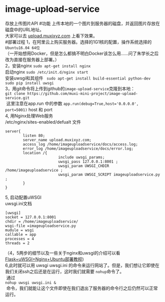 # image-upload-service
存放上传图片API
#功能
上传本地的一个图片到服务器的磁盘，并返回图片存放在磁盘中的URL地址。<br>
大家可以去 [upload.muxixyz.com](http://upload.muxixyz.com) 上看下效果。<br>
#部署过程
1，在阿里云上购买服务器。选择的1G1核的配置，操作系统选择的``Ubuntu16.04 64位``<br>
（一开始想用Docker，但是怎么都搞不明白Docker该怎么用......问了朱学长之后改为直接在服务器上部署。）<br>
2，安装nginx ``sudo apt-get install nginx``<br>
启动nginx ``sudo /etc/init.d/nginx start``<br>
安装uwsgi和其组件 `` sudo apt-get install build-essential python-dev    sudo pip install uwsgi``<br>
3，用git命令将上传到github的``image-upload-service``克隆到本地：<br>
  `` git clone https://github.com/muxi-mini-project/image-upload-service.git ``<br>
  这里注意在app.run 中的参数 ``app.run(debug=True,host='0.0.0.0', port=5001)`` host 和 port <br>
4, 用Nginx处理Web服务<br>
/etc/nginx/sites-enabled/defualt 文件
```
server{
        listen 80;
        server_name upload.muxixyz.com;
        access_log /home/imageuploadservice/docs/access.log;
        error_log /home/imageuploadservice/docs/error.log;
        location /{
                        include uwsgi_params;
                        uwsgi_pass 127.0.0.1:8001 ;
                        uwsgi_param UWSGI_CHDIR /home/imageuploadservice ;
                        uwsgi_param UWSGI_SCRIPT imageuploadservice.py ;
        }
}
```
5, 启动配置uWSGI<br>
uwsgi.ini文档
```
[uwsgi]
socket = 127.0.0.1:8001
chdir = /home/imageuploadservice/
wsgi-file =imageuploadservice.py
mudule = wsgi
callable = app
processes = 4
threads = 2

```


（4，5两步的细节以及一些关于nginx和uwsgi的介绍可以看 [Flask+uWSGI+Nginx+Ubuntu部署教程](http://www.linuxidc.com/Linux/2016-06/132690.htm))<br>
6,此时就可以用 uwsgi uwsgi.ini 的命令来运行网站了。但是，我们想让它即使在我们关闭ssh之后还是在运行，这时我们就需要 ``nohup``命令了。<br>
  通过<br>``nohup uwsgi uwsgi.ini & `` <br>
  命令，我们就能让这个文件即使在我们退出了服务器的命令行之后仍然可以正常运行。
  
